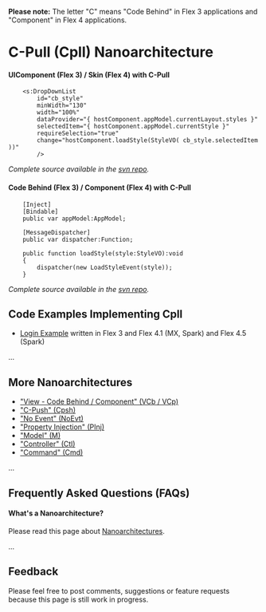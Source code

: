 **Please note:** The letter "C" means "Code Behind" in Flex 3 applications and "Component" in Flex 4 applications.

# C-Pull (Cpll) Nanoarchitecture #

#### UIComponent (Flex 3) / Skin (Flex 4) with C-Pull ####

```
	<s:DropDownList
		id="cb_style"
		minWidth="130"
		width="100%"
		dataProvider="{ hostComponent.appModel.currentLayout.styles }"
		selectedItem="{ hostComponent.appModel.currentStyle }"
		requireSelection="true"
		change="hostComponent.loadStyle(StyleVO( cb_style.selectedItem ))"
		/>
```
_Complete source available in the  [svn repo](http://masuland.googlecode.com/svn/trunk/LoginExampleFx4GumboParsleyMVCpllCtl_PInj/trunk/src/main/flex/com/masuland/loginexample/view/skin/SettingsBoxSkin.mxml)._

#### Code Behind (Flex 3) / Component (Flex 4) with C-Pull ####

```
	[Inject]
	[Bindable]
	public var appModel:AppModel;

	[MessageDispatcher]
	public var dispatcher:Function;

	public function loadStyle(style:StyleVO):void
	{
		dispatcher(new LoadStyleEvent(style));
	}
```
_Complete source available in the  [svn repo](http://masuland.googlecode.com/svn/trunk/LoginExampleFx4GumboParsleyMVCpllCtl_PInj/trunk/src/main/flex/com/masuland/loginexample/view/component/SettingsBoxCP.as)._

## Code Examples Implementing Cpll ##

  * [Login Example](LoginExample.md) written in Flex 3 and Flex 4.1 (MX, Spark) and Flex 4.5 (Spark)

...

## More Nanoarchitectures ##

  * ["View - Code Behind / Component" (VCb / VCp)](NanoarchitectureVCb.md)
  * ["C-Push" (Cpsh)](NanoarchitectureCpsh.md)
  * ["No Event" (NoEvt)](NanoarchitectureNoEvt.md)
  * ["Property Injection" (PInj)](NanoarchitecturePInj.md)
  * ["Model" (M)](NanoarchitectureM.md)
  * ["Controller" (Ctl)](NanoarchitectureCtl.md)
  * ["Command" (Cmd)](NanoarchitectureCmd.md)

...

## Frequently Asked Questions (FAQs) ##

#### What's a Nanoarchitecture? ####
Please read this page about [Nanoarchitectures](Nanoarchitecture.md).

...

## Feedback ##

Please feel free to post comments, suggestions or feature requests because this page is still work in progress.